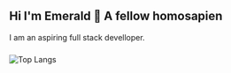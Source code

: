 ## Hi I'm Emerald 👋 A fellow homosapien
I am an aspiring full stack develloper.
### 
![Top Langs](https://github-readme-stats.vercel.app/api/top-langs/?username=emerald-developer&layout=compact&theme=dracula)
